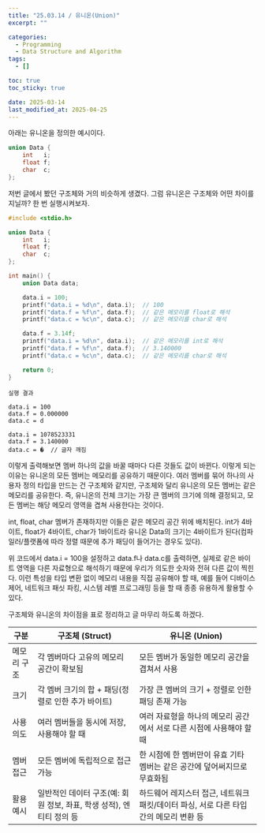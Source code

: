 ```yaml
---
title: "25.03.14 / 유니온(Union)"
excerpt: ""

categories:
  - Programming
  - Data Structure and Algorithm
tags:
  - []

toc: true
toc_sticky: true

date: 2025-03-14
last_modified_at: 2025-04-25
---
```


아래는 유니온을 정의한 예시이다.

```c
union Data {
    int   i;
    float f;
    char  c;
};
```

저번 글에서 봤던 구조체와 거의 비슷하게 생겼다. 그럼 유니온은 구조체와 어떤 차이를 지닐까? 한 번 실행시켜보자.

```c
#include <stdio.h>

union Data {
    int   i;
    float f;
    char  c;
};

int main() {
    union Data data;

    data.i = 100;
    printf("data.i = %d\n", data.i);  // 100
    printf("data.f = %f\n", data.f);  // 같은 메모리를 float로 해석
    printf("data.c = %c\n", data.c);  // 같은 메모리를 char로 해석

    data.f = 3.14f;
    printf("data.i = %d\n", data.i);  // 같은 메모리를 int로 해석
    printf("data.f = %f\n", data.f);  // 3.140000
    printf("data.c = %c\n", data.c);  // 같은 메모리를 char로 해석

    return 0;
}
```

```text
실행 결과

data.i = 100
data.f = 0.000000
data.c = d

data.i = 1078523331
data.f = 3.140000
data.c = �	// 글자 깨짐
```

이렇게 출력해보면 멤버 하나의 값을 바꿀 때마다 다른 것들도 값이 바뀐다. 이렇게 되는 이유는 유니온의 모든 멤버는 메모리를 공유하기 때문이다. 여러 멤버를 묶어 하나의 사용자 정의 타입을 만드는 건 구조체와 같지만, 구조체와 달리 유니온의 모든 멤버는 같은 메모리를 공유한다. 즉, 유니온의 전체 크기는 가장 큰 멤버의 크기에 의해 결정되고, 모든 멤버는 해당 메모리 영역을 겹쳐 사용한다는 것이다.

int, float, char 멤버가 존재하지만 이들은 같은 메모리 공간 위에 배치된다. int가 4바이트, float가 4바이트, char가 1바이트라 유니온 Data의 크기는 4바이트가 된다(컴파일러/플랫폼에 따라 정렬 때문에 추가 패딩이 들어가는 경우도 있다).

위 코드에서 data.i = 100을 설정하고 data.f나 data.c를 출력하면, 실제로 같은 바이트 영역을 다른 자료형으로 해석하기 때문에 우리가 의도한 숫자와 전혀 다른 값이 찍힌다. 이런 특성을 타입 변환 없이 메모리 내용을 직접 공유해야 할 때, 예를 들어 디바이스 제어, 네트워크 패싯 파킹, 시스템 레벨 프로그래밍 등을 할 때 종종 유용하게 활용할 수 있다.

구조체와 유니온의 차이점을 표로 정리하고 글 마무리 하도록 하겠다.

| 구분        | 구조체 (Struct)                                                      | 유니온 (Union)                                                                        |
| ----------- | -------------------------------------------------------------------- | ------------------------------------------------------------------------------------- |
| 메모리 구조 | 각 멤버마다 고유의 메모리 공간이 확보됨                              | 모든 멤버가 동일한 메모리 공간을 겹쳐서 사용                                          |
| 크기        | 각 멤버 크기의 합 + 패딩(정렬로 인한 추가 바이트)                    | 가장 큰 멤버의 크기 + 정렬로 인한 패딩 존재 가능                                      |
| 사용 의도   | 여러 멤버들을 동시에 저장, 사용해야 할 때                            | 여러 자료형을 하나의 메모리 공간에서 서로 다른 시점에 사용해야 할 때                  |
| 멤버 접근   | 모든 멤버에 독립적으로 접근 가능                                     | 한 시점에 한 멤버만이 유효 기타 멤버는 같은 공간에 덮어써지므로 무효화됨              |
| 활용 예시   | 일반적인 데이터 구조(예: 회원 정보, 좌표, 학생 성적), 엔티티 정의 등 | 하드웨어 레지스터 접근, 네트워크 패킷/데이터 파싱, 서로 다른 타입 간의 메모리 변환 등 |
